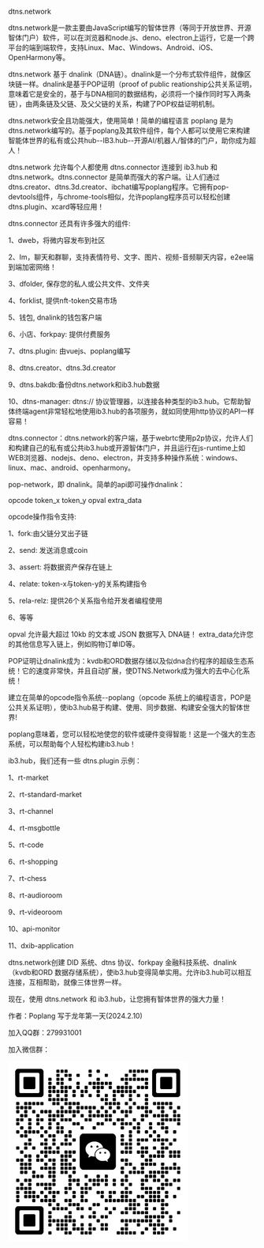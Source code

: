dtns.network 

dtns.network是一款主要由JavaScript编写的智体世界（等同于开放世界、开源智体门户）软件，可以在浏览器和node.js、deno、electron上运行，它是一个跨平台的端到端软件，支持Linux、Mac、Windows、Android、iOS、OpenHarmony等。

dtns.network 基于 dnalink（DNA链）。dnalink是一个分布式软件组件，就像区块链一样。dnalink是基于POP证明（proof of public reationship公共关系证明，意味着它是安全的，基于与DNA相同的数据结构，必须将一个操作同时写入两条链），由两条链及父链、及父父链的关系，构建了POP权益证明机制。

dtns.network安全且功能强大，使用简单！简单的编程语言 poplang 是为 dtns.network编写的。基于poplang及其软件组件，每个人都可以使用它来构建智能体世界的私有或公共hub--IB3.hub--开源AI/机器人/智体的门户，助你成为超人！

dtns.network 允许每个人都使用 dtns.connector 连接到 ib3.hub 和 dtns.network。dtns.connector 是简单而强大的客户端。让人们通过dtns.creator、dtns.3d.creator、ibchat编写poplang程序。它拥有pop-devtools组件，与chrome-tools相似，允许poplang程序员可以轻松创建dtns.plugin、xcard等轻应用！

dtns.connector 还具有许多强大的组件:

1、dweb，将微内容发布到社区

2、Im，聊天和群聊，支持表情符号、文字、图片、视频-音频聊天内容，e2ee端到端加密网络！

3、dfolder, 保存您的私人或公共文件、文件夹

4、forklist, 提供nft-token交易市场

5、钱包, dnalink的钱包客户端

6、小店、forkpay: 提供付费服务

7、dtns.plugin: 由vuejs、poplang编写

8、dtns.creator、dtns.3d.creator

9、dtns.bakdb:备份dtns.network和ib3.hub数据

10、dtns-manager: dtns:// 协议管理器，以连接各种类型的ib3.hub。它帮助智体终端agent非常轻松地使用ib3.hub的各项服务，就如同使用http协议的API一样容易！

dtns.connector：dtns.network的客户端，基于webrtc使用p2p协议，允许人们和构建自己的私有或公共ib3.hub或开源智体门户，并且运行在js-runtime上如WEB浏览器、nodejs、deno、electron，并支持多种操作系统：windows、linux、mac、android、openharmony。

pop-network，即 dnalink。简单的api即可操作dnalink：

opcode token_x token_y opval extra_data

opcode操作指令支持:

1、fork:由父链分叉出子链

2、send: 发送消息或coin

3、assert: 将数据资产保存在链上

4、relate: token-x与token-y的关系构建指令

5、rela-relz: 提供26个关系指令给开发者编程使用

6、等等

opval 允许最大超过 10kb 的文本或 JSON 数据写入 DNA链！
extra_data允许您的其他信息写入链上，例如购物订单ID等。

POP证明让dnalink成为：kvdb和ORD数据存储以及似dna合约程序的超级生态系统！它的速度非常快，并且自动扩展，使DTNS.Network成为强大的去中心化系统！

建立在简单的opcode指令系统--poplang（opcode 系统上的编程语言，POP是公共关系证明），使ib3.hub易于构建、使用、同步数据、构建安全强大的智体世界!

poplang意味着，您可以轻松地使您的软件或硬件变得智能！这是一个强大的生态系统，可以帮助每个人轻松构建ib3.hub！

ib3.hub，我们还有一些 dtns.plugin 示例：

1、rt-market

2、rt-standard-market

3、rt-channel

4、rt-msgbottle

5、rt-code

6、rt-shopping

7、rt-chess

8、rt-audioroom

9、rt-videoroom

10、api-monitor

11、dxib-application

dtns.network创建 DID 系统、dtns 协议、forkpay 金融科技系统、dnalink（kvdb和ORD 数据存储系统），使ib3.hub变得简单实用。允许ib3.hub可以相互连接，互相帮助，就像三体世界一样。

现在，使用 dtns.network 和 ib3.hub，让您拥有智体世界的强大力量！

作者：Poplang
写于龙年第一天(2024.2.10)

加入QQ群：279931001

加入微信群：

![alt 微信群二信码](https://github.com/dtnsman/dtns/blob/main/images/wechat-qr.png?raw=true "微信二维码")



